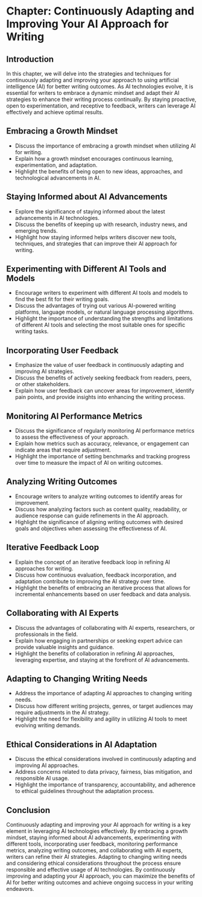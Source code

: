 Chapter: Continuously Adapting and Improving Your AI Approach for Writing
=========================================================================

Introduction
------------

In this chapter, we will delve into the strategies and techniques for continuously adapting and improving your approach to using artificial intelligence (AI) for better writing outcomes. As AI technologies evolve, it is essential for writers to embrace a dynamic mindset and adapt their AI strategies to enhance their writing process continually. By staying proactive, open to experimentation, and receptive to feedback, writers can leverage AI effectively and achieve optimal results.

Embracing a Growth Mindset
--------------------------

* Discuss the importance of embracing a growth mindset when utilizing AI for writing.
* Explain how a growth mindset encourages continuous learning, experimentation, and adaptation.
* Highlight the benefits of being open to new ideas, approaches, and technological advancements in AI.

Staying Informed about AI Advancements
--------------------------------------

* Explore the significance of staying informed about the latest advancements in AI technologies.
* Discuss the benefits of keeping up with research, industry news, and emerging trends.
* Highlight how staying informed helps writers discover new tools, techniques, and strategies that can improve their AI approach for writing.

Experimenting with Different AI Tools and Models
------------------------------------------------

* Encourage writers to experiment with different AI tools and models to find the best fit for their writing goals.
* Discuss the advantages of trying out various AI-powered writing platforms, language models, or natural language processing algorithms.
* Highlight the importance of understanding the strengths and limitations of different AI tools and selecting the most suitable ones for specific writing tasks.

Incorporating User Feedback
---------------------------

* Emphasize the value of user feedback in continuously adapting and improving AI strategies.
* Discuss the benefits of actively seeking feedback from readers, peers, or other stakeholders.
* Explain how user feedback can uncover areas for improvement, identify pain points, and provide insights into enhancing the writing process.

Monitoring AI Performance Metrics
---------------------------------

* Discuss the significance of regularly monitoring AI performance metrics to assess the effectiveness of your approach.
* Explain how metrics such as accuracy, relevance, or engagement can indicate areas that require adjustment.
* Highlight the importance of setting benchmarks and tracking progress over time to measure the impact of AI on writing outcomes.

Analyzing Writing Outcomes
--------------------------

* Encourage writers to analyze writing outcomes to identify areas for improvement.
* Discuss how analyzing factors such as content quality, readability, or audience response can guide refinements in the AI approach.
* Highlight the significance of aligning writing outcomes with desired goals and objectives when assessing the effectiveness of AI.

Iterative Feedback Loop
-----------------------

* Explain the concept of an iterative feedback loop in refining AI approaches for writing.
* Discuss how continuous evaluation, feedback incorporation, and adaptation contribute to improving the AI strategy over time.
* Highlight the benefits of embracing an iterative process that allows for incremental enhancements based on user feedback and data analysis.

Collaborating with AI Experts
-----------------------------

* Discuss the advantages of collaborating with AI experts, researchers, or professionals in the field.
* Explain how engaging in partnerships or seeking expert advice can provide valuable insights and guidance.
* Highlight the benefits of collaboration in refining AI approaches, leveraging expertise, and staying at the forefront of AI advancements.

Adapting to Changing Writing Needs
----------------------------------

* Address the importance of adapting AI approaches to changing writing needs.
* Discuss how different writing projects, genres, or target audiences may require adjustments in the AI strategy.
* Highlight the need for flexibility and agility in utilizing AI tools to meet evolving writing demands.

Ethical Considerations in AI Adaptation
---------------------------------------

* Discuss the ethical considerations involved in continuously adapting and improving AI approaches.
* Address concerns related to data privacy, fairness, bias mitigation, and responsible AI usage.
* Highlight the importance of transparency, accountability, and adherence to ethical guidelines throughout the adaptation process.

Conclusion
----------

Continuously adapting and improving your AI approach for writing is a key element in leveraging AI technologies effectively. By embracing a growth mindset, staying informed about AI advancements, experimenting with different tools, incorporating user feedback, monitoring performance metrics, analyzing writing outcomes, and collaborating with AI experts, writers can refine their AI strategies. Adapting to changing writing needs and considering ethical considerations throughout the process ensure responsible and effective usage of AI technologies. By continuously improving and adapting your AI approach, you can maximize the benefits of AI for better writing outcomes and achieve ongoing success in your writing endeavors.
